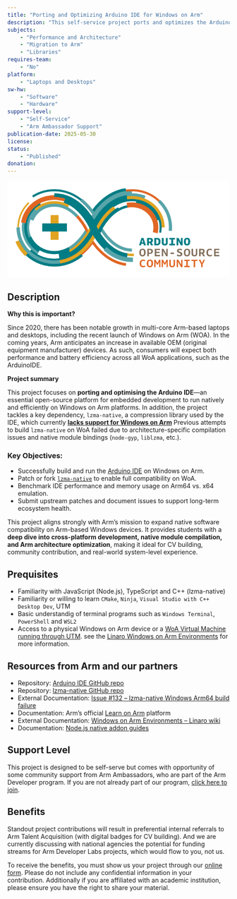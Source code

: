 ```yaml
---
title: "Porting and Optimizing Arduino IDE for Windows on Arm"
description: "This self-service project ports and optimizes the Arduino IDE—patching its lzma-native dependency—to run natively and efficiently on Windows on Arm, giving developers hands-on experience with cross-platform builds, Arm64 performance tuning, and upstream open-source contributions."
subjects:
    - "Performance and Architecture"
    - "Migration to Arm"
    - "Libraries"
requires-team:
    - "No"
platform:
    - "Laptops and Desktops"
sw-hw:
    - "Software"
    - "Hardware"
support-level: 
    - "Self-Service"
    - "Arm Ambassador Support"
publication-date: 2025-05-30
license:
status:
    - "Published"
donation:  
---
```


![arduino_logo](../../images/arduino_logo.png)


## Description

**Why this is important?** 

Since 2020, there has been notable growth in multi-core Arm-based laptops and desktops, including the recent launch of Windows on Arm (WOA). In the coming years, Arm anticipates an increase in available OEM (original equipment manufacturer) devices. As such, consumers will expect both performance and battery efficiency across all WoA applications, such as the ArduinoIDE. 

**Project summary**

This project focuses on **porting and optimising the Arduino IDE**—an essential open-source platform for embedded development to run natively and efficiently on Windows on Arm platforms. In addition, the project tackles a key dependency, `lzma-native`, a compression library used by the IDE, which currently [**lacks support for Windows on Arm**](https://github.com/addaleax/lzma-native/issues/132) Previous attempts to build `lzma-native` on WoA failed due to architecture-specific compilation issues and native module bindings (`node-gyp`, `liblzma`, etc.).

### Key Objectives:
- Successfully build and run the [Arduino IDE](https://github.com/arduino/arduino-ide) on Windows on Arm.
- Patch or fork [`lzma-native`](https://github.com/addaleax/lzma-native) to enable full compatibility on WoA.
- Benchmark IDE performance and memory usage on Arm64 vs. x64 emulation.
- Submit upstream patches and document issues to support long-term ecosystem health.

This project aligns strongly with Arm’s mission to expand native software compatibility on Arm-based Windows devices. It provides students with a **deep dive into cross-platform development, native module compilation, and Arm architecture optimization**, making it ideal for CV building, community contribution, and real-world system-level experience.

## Prequisites


- Familiarity with JavaScript (Node.js), TypeScript and C++ (lzma-native)
- Familiarity or willing to learn `CMake`, `Ninja`, `Visual Studio with C++ Desktop Dev`, UTM
- Basic understandig of terminal programs such as `Windows Terminal`, `PowerShell` and `WSL2` 
- Access to a physical Windows on Arm device or a [WoA Virtual Machine running through UTM](https://mac.getutm.app/gallery/windows-11-arm). see the [Linaro Windows on Arm Environments](https://linaro.atlassian.net/wiki/spaces/WOAR/pages/29005479987/Windows+on+Arm+Environments) for more information.


## Resources from Arm and our partners

- Repository: [Arduino IDE GitHub repo](https://github.com/arduino/arduino-ide)
- Repository: [lzma-native GitHub repo](https://github.com/addaleax/lzma-native)
- External Documentation: [Issue #132 – lzma-native Windows Arm64 build failure](https://github.com/addaleax/lzma-native/issues/132)
- Documentation: Arm’s official [Learn on Arm](https://learn.arm.com/) platform
- External Documentation: [Windows on Arm Environments – Linaro wiki](https://linaro.atlassian.net/wiki/spaces/WOAR/pages/29005479987/Windows+on+Arm+Environments)
- Documentation: [Node.js native addon guides](https://nodejs.org/api/addons.html)

## Support Level

This project is designed to be self-serve but comes with opportunity of some community support from Arm Ambassadors, who are part of the Arm Developer program. If you are not already part of our program, [click here to join](https://www.arm.com/resources/developer-program?#register).

## Benefits 

Standout project contributions will result in preferential internal referrals to Arm Talent Acquisition (with digital badges for CV building).  And we are currently discussing with national agencies the potential for funding streams for Arm Developer Labs projects, which would flow to you, not us.

To receive the benefits, you must show us your project through our [online form](https://forms.office.com/e/VZnJQLeRhD). Please do not include any confidential information in your contribution. Additionally if you are affiliated with an academic institution, please ensure you have the right to share your material.
